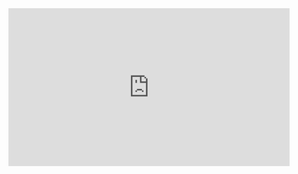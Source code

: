 <iframe width="560" height="315" src="https://www.youtube.com/embed/s0qgLJeNqjw" frameborder="0" allow="accelerometer; autoplay; clipboard-write; encrypted-media; gyroscope; picture-in-picture" allowfullscreen></iframe>
